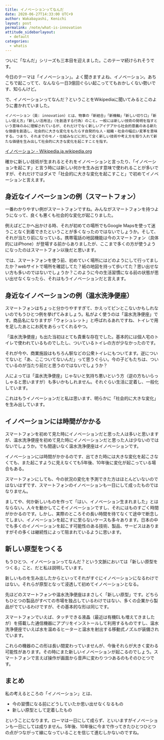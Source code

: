 ```yaml
---
title: イノベーションってなんだ
date: 2020-06-27T14:33:00 UTC+9
author: Wakabayashi, Kenichi
layout: post
permalink: /note/what-is-innovation
attitude_sidebarlayout:
  - default
categories:
  - whatis
---
```

ついに「なんだ」シリーズも三本目を迎えました。このテーマ続けられそうです。

今日のテーマは「イノベーション」。よく聞きますよね、イノベーション。あちこちで起こってて、なんなら一日3億回ぐらい起こっててもおかしくない勢いです、知らんけど。

で、イノベーションってなんだ？ということをWikipediaに聞いてみるとこのように書かれていました。

    イノベーション（英: innovation）とは、物事の「新結合」「新機軸」「新しい切り口」「新しい捉え方」「新しい活用法」（を創造する行為）のこと。一般には新しい技術の発明を指すという意味のみに理解されているが、それだけでなく新しいアイデアから社会的意義のある新たな価値を創造し、社会的に大きな変化をもたらす自発的な人・組織・社会の幅広い変革を意味する。つまり、それまでのモノ・仕組みなどに対して全く新しい技術や考え方を取り入れて新たな価値を生み出して社会的に大きな変化を起こすことを指す。

[イノベーション - Wikipedia.ja.wikipedia.org](https://ja.wikipedia.org/wiki/%E3%82%A4%E3%83%8E%E3%83%99%E3%83%BC%E3%82%B7%E3%83%A7%E3%83%B3)

確かに新しい技術が生まれるとそれをイノベーションと言ったり、「イノベーションを起こす」と言う時には新しい何かを生み出す意味で使われることが多いですが、それだけではダメで「社会的に大きな変化を起こすこと」で初めてイノベーションと言えます。

## 身近なイノベーションの例（スマートフォン）

一番わかりやすい例がスマートフォンですね。みんながスマートフォンを持つようになって、良くも悪くも社会的な変化が起こりました。

例えばどこかへ出かける時、それが初めての場所でもGoogle Mapsを使って迷うことなく到着できたということが多くなったのではないでしょうか。そして、それが当たり前になっている。携帯電話の地図機能は今のスマートフォン（具体的にはiPhone）が登場する前からありましたが、ここまで多くの方が使うようになったのはスマートフォン以後だと思います。

では、スマートフォンを使う前、初めていく場所にはどのようにして行ってましたか？webサイトで場所を確認してた？紙の地図を持って歩いてた？思い出せない方も多いのではないでしょうか？このように今の生活習慣になる前の状態が思い出せなくなったら、それはもうイノベーションだと言えます。

## 身近なイノベーションの例（温水洗浄便座）

スマートフォンはちょっと分かりやすすぎて、かえってピンとこないかもしれないのでもうひとつ例を挙げてみましょう。私がよく使うのは「温水洗浄便座」です。商品名になりますが「ウォシュレット」と呼ばれるあれですね、トイレで用を足したあとにお尻をあらってくれるやつ。

「温水洗浄便座」も出た当初はとても貴重な存在でした。基本的には個人宅のトイレで使われているものでしたし、ついているトイレの方が少なかったのです。

それが今や、商業施設はもちろん駅などの公衆トイレにもついてます。逆についてないと「あ、ここついてないんだ」って思うぐらい。今の子どもたちは、ついているのが当たり前だと思うのではないでしょうか？

人によっては「温水洗浄便座」じゃないと気持ち悪いという方（逆の方もいらっしゃると思いますが）も多いかもしれません。それぐらい生活に定着し、一般化しています。

これはもうイノベーションだと私は思います、明らかに「社会的に大きな変化」を生み出しています。

## イノベーションには時間がかかる

スマートフォンを初めて見た時にイノベーションだと思った人は多いと思いますが、温水洗浄便座を初めて見た時にイノベーションだと思った人は少ないのではないでしょうか。でも間違いなく温水洗浄便座はイノベーションです。

イノベーションには時間がかかるのです、出てきた時には大きな変化を起こさなくても、また起こすように見えなくても5年後、10年後に変化が起こっている場合もある。

スマートフォンにしても、今の状況の変化を予測できた方はほとんどいないのではないはずです、スマートフォンのイノベーションも一日にして成ったものではなりません。

ましてや、何か新しいものを作って「はい、イノベーション生まれました」とはならない。人々を動かしてこそイノベーションですし、それにはものすごく時間がかかるのです。しかし、実際のところその長い時間を待てなくて途中で断念してしまい、イノベーションを起こすに至らないケースも多々あります。日本の中でも多くのイノベーションを起こす可能性のある技術、製品、サービスはありますがその多くは継続性によって阻まれているように思います。

## 新しい原型をつくる

もうひとつ、イノベーションってなんだ？という文脈においては「新しい原型をつくる」こと、だと私は説明しています。

新しいものを生み出したからといってそれがすぐにイノベーションになるわけではない。それらが原型となって浸透して初めてイノベーションとなる。

先ほどのスマートフォンや温水洗浄便座はまさしく「新しい原型」です。どちらもひとつの製品がすべての市場を独占しているわけではない、多くの企業から製品がでているわけですが、その基本的な形は同じです。

スマートフォンでいえば、タッチできる液晶（最近は有機ELも増えてきましたが）を搭載した通信機器にアプリをインストールして利用するものですし、温水洗浄便座でいえば水を温めるヒーターと温水を射出する移動式ノズルが装備されています。

これらの機器のこの形は長い間変わっていませんが、今後それらが大きく変わる可能性があります。その時にまた新しいイノベーションが起こるのでしょう。スマートフォンで言えば操作が画面から音声に変わりつつあるのもそのひとつです。

## まとめ

私の考えるところの「イノベーション」とは、

- 今の習慣になる前にどうしていたか思い出せなくなるもの
- 新しい原型として定着したもの

ということになります。ローマは一日にして成らず、といいますがイノベーションも一日にしては成りません。5年後、10年後に今まで作ってきたひとつひとつの点がつながって線になっていることを信じて進むしかないのですね。